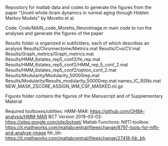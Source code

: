 ﻿Repository for matlab data and codes to generate the figures from the paper "Unveil whole-brain dynamics in normal aging through Hidden Markov Models" by Moretto et al.

Code:
Code/MAIN_code_Moretto_NeuroImage.m
	main code to run the analyses and generate the figures of the paper

Results folder is organized in subfolders, each of which describes  an analysis 
	Results/Chronnectome/Metrics.mat
	Results/Cvs/CV.mat
	Results/Graph_metrics/Graph_metrics.mat
	Results/HMM_6states_rep5_conf2/fe_rep.mat
	Results/HMM_6states_rep5_conf2/HMM_rep_5_conf_2.mat
	Results/HMM_6states_rep5_conf2/option_conf_2.mat
	Results/Modularity/Modularity_50000rep.mat
	Results/Modularity/Results_modularity_50000rep.mat
	names_IC_RSNs.mat
	NEW_MASK_ZSCORE_ASSIGN_WM_CSF_MASKED.nii.gz

Figures folder contains the figures of the Manuscript and of Supplementary Material

Required toolboxes/utilities:
	HMM-MAR: https://github.com/OHBA-analysis/HMM-MAR
	BCT Version 2019-03-03:	https://sites.google.com/site/bctnet/
Matlab Functions:
	NIfTI toolbox: https://it.mathworks.com/matlabcentral/fileexchange/8797-tools-for-nifti-and-analyze-image
	fdr_bh: https://it.mathworks.com/matlabcentral/fileexchange/27418-fdr_bh
